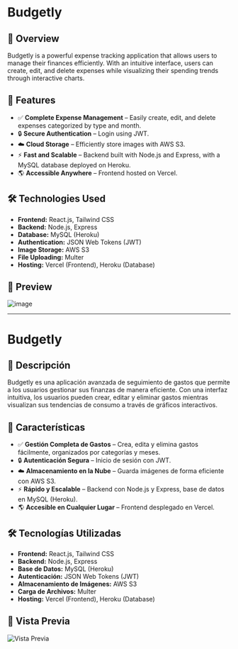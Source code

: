 # Budgetly

## 📌 Overview
Budgetly is a powerful expense tracking application that allows users to manage their finances efficiently. With an intuitive interface, users can create, edit, and delete expenses while visualizing their spending trends through interactive charts.

## 🚀 Features
- ✅ **Complete Expense Management** – Easily create, edit, and delete expenses categorized by type and month.
- 🔒 **Secure Authentication** – Login using JWT.
- ☁️ **Cloud Storage** – Efficiently store images with AWS S3.
- ⚡ **Fast and Scalable** – Backend built with Node.js and Express, with a MySQL database deployed on Heroku.
- 🌎 **Accessible Anywhere** – Frontend hosted on Vercel.

## 🛠 Technologies Used
- **Frontend:** React.js, Tailwind CSS
- **Backend:** Node.js, Express
- **Database:** MySQL (Heroku)
- **Authentication:** JSON Web Tokens (JWT)
- **Image Storage:** AWS S3
- **File Uploading:** Multer
- **Hosting:** Vercel (Frontend), Heroku (Database)

## 👥 Preview
![image](https://github.com/user-attachments/assets/3816f300-9da6-4f26-ab7b-25e64663f5d3)


---

# Budgetly

## 📌 Descripción
Budgetly es una aplicación avanzada de seguimiento de gastos que permite a los usuarios gestionar sus finanzas de manera eficiente. Con una interfaz intuitiva, los usuarios pueden crear, editar y eliminar gastos mientras visualizan sus tendencias de consumo a través de gráficos interactivos.

## 🚀 Características
- ✅ **Gestión Completa de Gastos** – Crea, edita y elimina gastos fácilmente, organizados por categorías y meses.
- 🔒 **Autenticación Segura** – Inicio de sesión con JWT.
- ☁️ **Almacenamiento en la Nube** – Guarda imágenes de forma eficiente con AWS S3.
- ⚡ **Rápido y Escalable** – Backend con Node.js y Express, base de datos en MySQL (Heroku).
- 🌎 **Accesible en Cualquier Lugar** – Frontend desplegado en Vercel.

## 🛠 Tecnologías Utilizadas
- **Frontend:** React.js, Tailwind CSS
- **Backend:** Node.js, Express
- **Base de Datos:** MySQL (Heroku)
- **Autenticación:** JSON Web Tokens (JWT)
- **Almacenamiento de Imágenes:** AWS S3
- **Carga de Archivos:** Multer
- **Hosting:** Vercel (Frontend), Heroku (Database)

## 👥 Vista Previa
![Vista Previa](https://raw.githubusercontent.com/your-username/Budgetly-Front-end/master/cliente/assets/dashboardFull.png)



